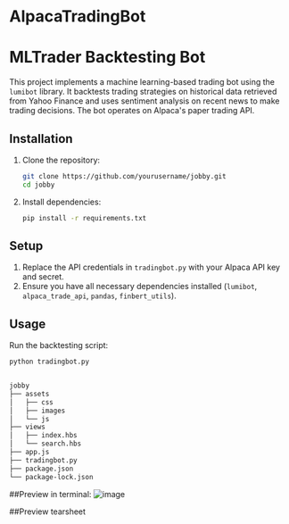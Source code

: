 # AlpacaTradingBot

# MLTrader Backtesting Bot

This project implements a machine learning-based trading bot using the `lumibot` library. It backtests trading strategies on historical data retrieved from Yahoo Finance and uses sentiment analysis on recent news to make trading decisions. The bot operates on Alpaca's paper trading API.

## Installation

1. Clone the repository:
    ```sh
    git clone https://github.com/yourusername/jobby.git
    cd jobby
    ```

2. Install dependencies:
    ```sh
    pip install -r requirements.txt
    ```

## Setup

1. Replace the API credentials in `tradingbot.py` with your Alpaca API key and secret.
2. Ensure you have all necessary dependencies installed (`lumibot`, `alpaca_trade_api`, `pandas`, `finbert_utils`).

## Usage

Run the backtesting script:
```sh
python tradingbot.py


jobby
├── assets
│   ├── css
│   ├── images
│   └── js
├── views
│   ├── index.hbs
│   └── search.hbs
├── app.js
├── tradingbot.py
├── package.json
└── package-lock.json
```


##Preview in terminal:
![image](https://github.com/user-attachments/assets/2f96236b-fc4f-4c26-a4cb-0ad23aa153ad)

##Preview tearsheet

